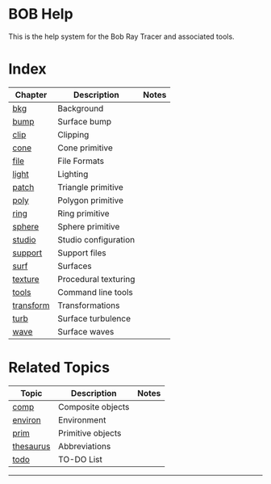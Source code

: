 <link rel="stylesheet" href="./assets/help.css"/>

[bkg]: <./bkg/bkg.html>
[bump]: <./bump/bump.html>
[clip]: <./clip/clip.html>
[cone]: <./cone/cone.html>
[file]: <./file/file.html>
[light]: <./light/light.html>
[patch]: <./patch/patch.html>
[poly]: <./poly/poly.html>
[ring]: <./ring/ring.html>
[sphere]: <./sphere/sphere.html>
[studio]: <./studio/studio.html>
[support]: <./support/support.html>
[surf]: <./surf/surf.html>
[texture]: <./texture/texture.html>
[tools]: <./tools/tools.html>
[transform]: <./transform/transform.html>
[turb]: <./turb/turb.html>
[wave]: <./wave/wave.html>
[comp]: <comp.html>
[environ]: <environ.html>
[prim]: <prim.html>
[thesaurus]: <thesaurus.html>
[todo]: <todo.html>

# BOB Help

This is the help system for the Bob Ray Tracer and associated tools.


# Index

| Chapter | Description | Notes |
| - | - | - |
| [bkg][bkg] | Background | |
| [bump][bump] | Surface bump | |
| [clip][clip] | Clipping | |
| [cone][cone] | Cone primitive | |
| [file][file] | File Formats | |
| [light][light] | Lighting | |
| [patch][patch] | Triangle primitive | |
| [poly][poly] | Polygon primitive | |
| [ring][ring] | Ring primitive | |
| [sphere][sphere] | Sphere primitive | |
| [studio][studio] | Studio configuration | |
| [support][support] | Support files | |
| [surf][surf] | Surfaces | |
| [texture][texture] | Procedural texturing | |
| [tools][tools] | Command line tools | |
| [transform][transform] | Transformations | |
| [turb][turb] | Surface turbulence | |
| [wave][wave] | Surface waves | |

# Related Topics

| Topic | Description | Notes |
| - | - | - |
| [comp][comp] | Composite objects | |
| [environ][environ] | Environment | |
| [prim][prim] | Primitive objects | |
| [thesaurus][thesaurus] | Abbreviations | |
| [todo][todo] | TO-DO List | |

---


